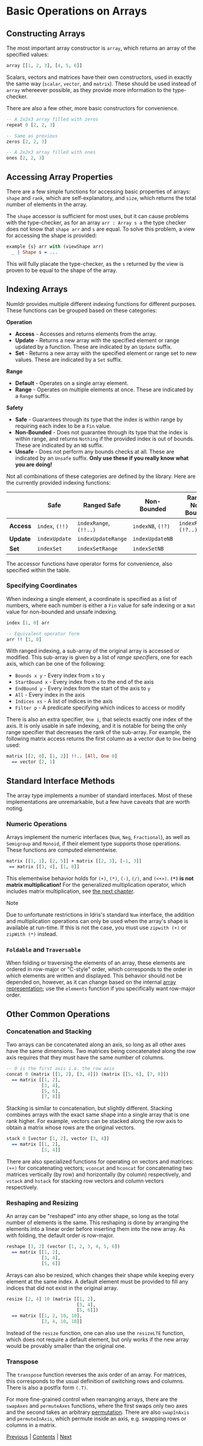 # Basic Operations on Arrays

## Constructing Arrays

The most important array constructor is `array`, which returns an array of the specified values:

```idris
array [[1, 2, 3], [4, 5, 6]]
```

Scalars, vectors and matrices have their own constructors, used in exactly the same way (`scalar`, `vector`, and `matrix`). These should be used instead of `array` whereever possible, as they provide more information to the type-checker.

There are also a few other, more basic constructors for convenience.

```idris
-- A 2x2x3 array filled with zeros
repeat 0 [2, 2, 3]

-- Same as previous
zeros [2, 2, 3]

-- A 2x2x3 array filled with ones
ones [2, 2, 3]
```

## Accessing Array Properties

There are a few simple functions for accessing basic properties of arrays: `shape` and `rank`, which are self-explanatory, and `size`, which returns the total number of elements in the array.

The `shape` accessor is sufficient for most uses, but it can cause problems with the type-checker, as for an array `arr : Array s a` the type checker does not know that `shape arr` and `s` are equal. To solve this problem, a view for accessing the shape is provided:

```idris
example {s} arr with (viewShape arr)
  _ | Shape s = ...
```

This will fully placate the type-checker, as the `s` returned by the view is proven to be equal to the shape of the array.

## Indexing Arrays

NumIdr provides multiple different indexing functions for different purposes. These functions can be grouped based on these categories:

**Operation**
- **Access** - Accesses and returns elements from the array.
- **Update** - Returns a new array with the specified element or range updated by a function. These are indicated by an `Update` suffix.
- **Set** - Returns a new array with the specified element or range set to new values. These are indicated by a `Set` suffix.

**Range**
- **Default** - Operates on a single array element.
- **Range** - Operates on multiple elements at once. These are indicated by a `Range` suffix.

**Safety**
- **Safe** - Guarantees through its type that the index is within range by requiring each index to be a `Fin` value.
- **Non-Bounded** - Does not guarantee through its type that the index is within range, and returns `Nothing` if the provided index is out of bounds. These are indicated by an `NB` suffix.
- **Unsafe** - Does not perform any bounds checks at all. These are indicated by an `Unsafe` suffix. **Only use these if you really know what you are doing!**

Not all combinations of these categories are defined by the library. Here are the currently provided indexing functions:

|            | Safe            | Ranged Safe            | Non-Bounded       | Ranged Non-Bounded       | Unsafe                | Ranged Unsafe                |
|------------|-----------------|------------------------|-------------------|--------------------------|-----------------------|------------------------------|
| **Access** | `index`, `(!!)` | `indexRange`, `(!!..)` | `indexNB`, `(!?)` | `indexRangeNB`, `(!?..)` | `indexUnsafe`, `(!#)` | `indexRangeUnsafe`, `(!#..)` |
| **Update** | `indexUpdate`   | `indexUpdateRange`     | `indexUpdateNB`   |                          |                       |                              |
| **Set**    | `indexSet`      | `indexSetRange`        | `indexSetNB`      |                          |                       |                              |

The accessor functions have operator forms for convenience, also specified within the table.

### Specifying Coordinates

When indexing a single element, a coordinate is specified as a list of numbers, where each number is either a `Fin` value for safe indexing or a `Nat` value for non-bounded and unsafe indexing.

```idris
index [1, 0] arr

-- Equivalent operator form
arr !! [1, 0]
```

With ranged indexing, a sub-array of the original array is accessed or modified. This sub-array is given by a list of _range specifiers_, one for each axis, which can be one of the following:

- `Bounds x y` - Every index from `x` to `y`
- `StartBound x` - Every index from `x` to the end of the axis
- `EndBound y` - Every index from the start of the axis to `y`
- `All` - Every index in the axis
- `Indices xs` - A list of indices in the axis
- `Filter p` - A predicate specifying which indices to access or modify

There is also an extra specifier, `One i`, that selects exactly one index of the axis. It is only usable in safe indexing, and it is notable for being the only range specifier that decreases the rank of the sub-array. For example, the following matrix access returns the first column as a vector due to `One` being used:

```idris
matrix [[2, 0], [1, 2]] !!.. [All, One 0]
  == vector [2, 1]
```

## Standard Interface Methods

The array type implements a number of standard interfaces. Most of these implementations are unremarkable, but a few have caveats that are worth noting.

### Numeric Operations

Arrays implement the numeric interfaces (`Num`, `Neg`, `Fractional`), as well as `Semigroup` and `Monoid`, if their element type supports those operations. These functions are computed elementwise.

```idris
matrix [[1, 1], [2, 5]] + matrix [[2, 3], [-1, 3]]
 == matrix [[3, 4], [1, 8]]
```

This elementwise behavior holds for `(+)`, `(*)`, `(-)`, `(/)`, and `(<+>)`. **`(*)` is not matrix multiplication!** For the generalized multiplication operator, which includes matrix multiplication, see [the next chapter](VectorsMatrices.md).

> [!NOTE]
> Due to unfortunate restrictions in Idris's standard `Num` interface, the addition and multiplication operations can only be used when the array's shape is available at run-time. If this is not the case, you must use `zipwith (+)` or `zipWith (*)` instead.

### `Foldable` and `Traversable`

When folding or traversing the elements of an array, these elements are ordered in row-major or "C-style" order, which corresponds to the order in which elements are written and displayed. This behavior should not be depended on, however, as it can change based on the internal [array representation](Representations.md); use the `elements` function if you specifically want row-major order.

## Other Common Operations

### Concatenation and Stacking

Two arrays can be concatenated along an axis, so long as all other axes have the same dimensions. Two matrices being concatenated along the row axis requires that they must have the same number of columns.

```idris
-- 0 is the first axis i.e. the row axis
concat 0 (matrix [[1, 2], [3, 4]]) (matrix [[5, 6], [7, 8]])
  == matrix [[1, 2],
             [3, 4],
             [5, 6],
             [7, 8]]
```

Stacking is similar to concatenation, but slightly different. Stacking combines arrays with the exact same shape into a single array that is one rank higher. For example, vectors can be stacked along the row axis to obtain a matrix whose rows are the original vectors.

```idris
stack 0 [vector [1, 2], vector [3, 4]]
  == matrix [[1, 2],
             [3, 4]]
```

There are also specialized functions for operating on vectors and matrices: `(++)` for concatenating vectors; `vconcat` and `hconcat` for concatenating two matrices vertically (by row) and horizontally (by column) respectively, and `vstack` and `hstack` for stacking row vectors and column vectors respectively.

### Reshaping and Resizing

An array can be "reshaped" into any other shape, so long as the total number of elements is the same. This reshaping is done by arranging the elements into a linear order before inserting them into the new array. As with folding, the default order is row-major.

```idris
reshape [3, 2] (vector [1, 2, 3, 4, 5, 6])
  == matrix [[1, 2],
             [3, 4],
             [5, 6]]
```

Arrays can also be resized, which changes their shape while keeping every element at the same index. A default element must be provided to fill any indices that did not exist in the original array.

```idris
resize [2, 4] 10 (matrix [[1, 2],
                          [3, 4],
                          [5, 6]])
  == matrix [[1, 2, 10, 10],
             [3, 4, 10, 10]]
```

Instead of the `resize` function, one can also use the `resizeLTE` function, which does not require a default element, but only works if the new array would be provably smaller than the original one.

### Transpose

The `transpose` function reverses the axis order of an array. For matrices, this corresponds to the usual definition of switching rows and columns. There is also a postfix form `(.T)`.

For more fine-grained control when rearranging arrays, there are the `swapAxes` and `permuteAxes` functions, where the first swaps only two axes and the second takes an arbitrary [permutation](DataTypes.md#Permutations). There are also `swapInAxis` and `permuteInAxis`, which permute inside an axis, e.g. swapping rows or columns in a matrix.

[Previous](DataTypes.md) | [Contents](Intro.md) | [Next](VectorsMatrices.md)
